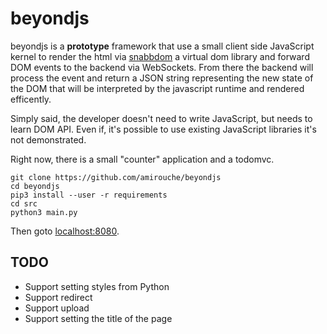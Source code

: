 # beyondjs

beyondjs is a **prototype** framework that use a small client side
JavaScript kernel to render the html
via [snabbdom](https://github.com/snabbdom/snabbdom/) a virtual dom
library and forward DOM events to the backend via WebSockets. From
there the backend will process the event and return a JSON string
representing the new state of the DOM that will be interpreted by the
javascript runtime and rendered efficently.

Simply said, the developer doesn't need to write JavaScript, but needs
to learn DOM API. Even if, it's possible to use existing JavaScript
libraries it's not demonstrated.

Right now, there is a small "counter" application and a todomvc.

```shell
git clone https://github.com/amirouche/beyondjs
cd beyondjs
pip3 install --user -r requirements
cd src
python3 main.py
```

Then goto [localhost:8080](http://localhost:8080/).

## TODO

- Support setting styles from Python
- Support redirect
- Support upload
- Support setting the title of the page
